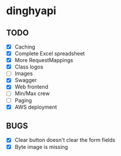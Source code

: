 # dinghyapi

## TODO

- [X] Caching
- [X] Complete Excel spreadsheet
- [X] More RequestMappings
- [X] Class logos
- [ ] Images
- [X] Swagger
- [X] Web frontend
- [ ] Min/Max crew
- [ ] Paging
- [X] AWS deployment

## BUGS

- [X] Clear button doesn't clear the form fields
- [X] Byte image is missing
